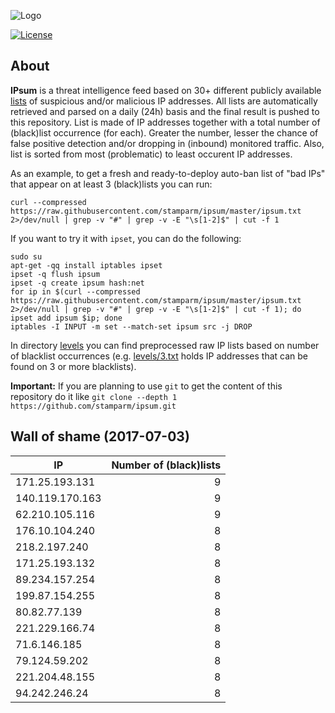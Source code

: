 ![Logo](logo.png)

[![License](https://img.shields.io/badge/license-Public_domain-red.svg)](https://wiki.creativecommons.org/wiki/Public_domain)

About
----

**IPsum** is a threat intelligence feed based on 30+ different publicly available [lists](https://github.com/stamparm/maltrail) of suspicious and/or malicious IP addresses. All lists are automatically retrieved and parsed on a daily (24h) basis and the final result is pushed to this repository. List is made of IP addresses together with a total number of (black)list occurrence (for each). Greater the number, lesser the chance of false positive detection and/or dropping in (inbound) monitored traffic. Also, list is sorted from most (problematic) to least occurent IP addresses.

As an example, to get a fresh and ready-to-deploy auto-ban list of "bad IPs" that appear on at least 3 (black)lists you can run:

```
curl --compressed https://raw.githubusercontent.com/stamparm/ipsum/master/ipsum.txt 2>/dev/null | grep -v "#" | grep -v -E "\s[1-2]$" | cut -f 1
```

If you want to try it with `ipset`, you can do the following:

```
sudo su
apt-get -qq install iptables ipset
ipset -q flush ipsum
ipset -q create ipsum hash:net
for ip in $(curl --compressed https://raw.githubusercontent.com/stamparm/ipsum/master/ipsum.txt 2>/dev/null | grep -v "#" | grep -v -E "\s[1-2]$" | cut -f 1); do ipset add ipsum $ip; done
iptables -I INPUT -m set --match-set ipsum src -j DROP
```

In directory [levels](levels) you can find preprocessed raw IP lists based on number of blacklist occurrences (e.g. [levels/3.txt](levels/3.txt) holds IP addresses that can be found on 3 or more blacklists).

**Important:** If you are planning to use `git` to get the content of this repository do it like `git clone --depth 1 https://github.com/stamparm/ipsum.git`

Wall of shame (2017-07-03)
----

|IP|Number of (black)lists|
|---|--:|
171.25.193.131|9
140.119.170.163|9
62.210.105.116|9
176.10.104.240|8
218.2.197.240|8
171.25.193.132|8
89.234.157.254|8
199.87.154.255|8
80.82.77.139|8
221.229.166.74|8
71.6.146.185|8
79.124.59.202|8
221.204.48.155|8
94.242.246.24|8
